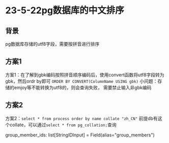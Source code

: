 # 23-5-22pg数据库的中文排序


## 背景

pg数据库存储的utf8字段，需要按拼音进行排序


## 方案1
方案1：在了解到gbk编码按照拼音顺序编码后，使用convert函数将utf8字段转为gbk，然后ordr by即可
```ORDER BY CONVERT(ColumnName USING gbk)```
小问题：存储的emjoy等不能转换为utf8的，则会查询失败， 需要禁止输入非gbk编码


## 方案2
方案2：`select * from process order by name collate "zh_CN"`
前提db有这个collate，可以通过`select * from pg_collation;`查询


group_member_ids: list[StringIDInput] = Field(alias="group_members")